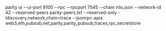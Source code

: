 parity ui --ui-port 8100 --rpc --rpcport 7545 --chain nilu.json --network-id 42 --reserved-peers parity-peers.txt --reserved-only -ldiscovery,network,chain=trace --jsonrpc-apis web3,eth,pubsub,net,parity,parity_pubsub,traces,rpc,secretstore